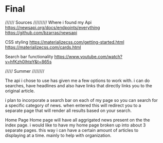 # Final
//////
Sources
/////////
Where i found my Api
https://newsapi.org/docs/endpoints/everything
https://github.com/bzarras/newsapi

CSS styling
https://materializecss.com/getting-started.html
https://materializecss.com/cards.html

Search bar functionality 
https://www.youtube.com/watch?v=hfKzh0IhtpY&t=865s


/////
Summer
////////

The api i chose to use has given me a few options to work with. i can do searches, have headlines and also have links that directly links you to the original article. 

i plan to incorporate a search bar on each of my page so you can search for a specific category of news. when entered this will redirect you to a separate page that will render all results based on your search.



Home Page
Home page will have all aggrigated news present on the the index page.
i would like to have my home page broken up into about 3 separate pages. this way i can have a certain amount of articles to displaying at a time. mainly to help with organization.



